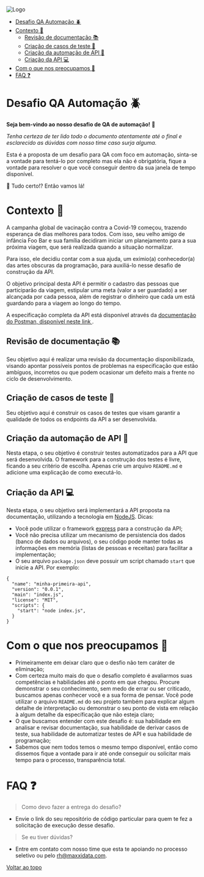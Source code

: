 ![Logo](https://i.postimg.cc/qRXTZZ0z/logo-3.png)

- [Desafio QA Automação :beetle:](#desafio-qa-automação-beetle)
- [Contexto :game_die:](#contexto-game_die)
  - [Revisão de documentação :books:](#revisão-de-documentação-books)
  - [Criação de casos de teste :memo:](#criação-de-casos-de-teste-memo)
  - [Criação da automação de API :robot:](#criação-da-automação-de-api-robot)
  - [Criação da API :computer:](#criação-da-api-computer)
- [Com o que nos preocupamos :dart:](#com-o-que-nos-preocupamos-dart)
- [FAQ :question:](#faq-question)

# Desafio QA Automação :beetle:

**Seja bem-vindo ao nosso desafio de QA de automação!** :raised_hands:

*Tenha certeza de ter lido todo o documento atentamente até o final e esclarecido as dúvidas com nosso time caso surja alguma.*

Esta é a proposta de um desafio para QA com foco em automação, sinta-se a vontade para tentá-lo por completo mas ela não é obrigatória, fique a vontade para resolver o que você conseguir dentro da sua janela de tempo disponível.

:rocket: Tudo certo!?  Então vamos lá! 

# Contexto :game_die:

A campanha global de vacinação contra a Covid-19 começou, trazendo esperança de dias melhores para todos. Com isso, seu velho amigo de infância Foo Bar e sua família decidiram iniciar um planejamento para a sua próxima viagem, que será realizada quando a situação normalizar. 

Para isso, ele decidiu contar com a sua ajuda, um exímio(a) conhecedor(a) das artes obscuras da programação, para auxiliá-lo nesse desafio de construção da API.

O objetivo principal desta API é permitir o cadastro das pessoas que participarão da viagem, estipular uma meta (valor a ser guardado) a ser alcançada por cada pessoa, além de registrar o dinheiro que cada um está guardando para a viagem ao longo do tempo.

A especificação completa da API está disponível através da [documentação do Postman, disponível neste link ](https://documenter.getpostman.com/view/14414241/TW77f3WE).

## Revisão de documentação :books:
Seu objetivo aqui é realizar uma revisão da documentação disponibilizada, visando apontar possíveis pontos de problemas na especificação que estão ambíguos, incorretos ou que podem ocasionar um defeito mais a frente no ciclo de desenvolvimento.

## Criação de casos de teste :memo:
Seu objetivo aqui é construir os casos de testes que visam garantir a qualidade de todos os endpoints da API a ser desenvolvida.

## Criação da automação de API :robot:
Nesta etapa, o seu objetivo é construir testes automatizados para a API que será desenvolvida.
O framework para a construção dos testes é livre, ficando a seu critério de escolha. Apenas crie um arquivo `README.md` e adicione uma explicação de como executá-lo.

## Criação da API :computer:
Nesta etapa, o seu objetivo será implementará a API proposta na documentação, utilizando a tecnologia em [NodeJS](https://nodejs.org/en/).
Dicas:
- Você pode utilizar o framework [express](https://expressjs.com/pt-br/) para a construção da API;
- Você não precisa utilizar um mecanismo de persistencia dos dados (banco de dados ou arquivos), o seu código pode manter todas as informações em memória (listas de pessoas e receitas) para facilitar a implementação;
- O seu arquivo `package.json` deve possuir um script chamado `start` que inicie a API. Por exemplo:
```
{
  "name": "minha-primeira-api",
  "version": "0.0.1",
  "main": "index.js",
  "license": "MIT",
  "scripts": {
    "start": "node index.js",
  }
}
```

# Com o que nos preocupamos :dart:
- Primeiramente em deixar claro que o desfio não tem caráter de eliminação;
- Com certeza muito mais do que o desafio completo é avaliarmos suas competências e habilidades até o ponto em que chegou. Procure demonstrar o seu conhecimento, sem medo de errar ou ser criticado, buscamos apenas conhecer você e a sua forma de pensar. Você pode utilizar o arquivo `README.md` do seu projeto também para explicar algum detalhe de interpretação ou demonstrar o seu ponto de vista em relação à algum detalhe da específicação que não esteja claro;
- O que buscamos entender com este desafio é: sua habilidade em analisar e revisar documentação, sua habilidade de derivar casos de teste, sua habilidade de automatizar testes de API e sua habilidade de programação;
- Sabemos que nem todos temos o mesmo tempo disponível, então como dissemos fique a vontade para ir até onde conseguir ou solicitar mais tempo para o processo, transparência total.


# FAQ :question:
> Como devo fazer a entrega do desafio?

- Envie o link do seu repositório de código particular para quem te fez a solicitação de execução desse desafio.

> Se eu tiver dúvidas?
- Entre em contato com nosso time que esta te apoiando no processo seletivo ou pelo rh@maxxidata.com.

[Voltar ao topo](#desafio-qa-automação-beetle)

